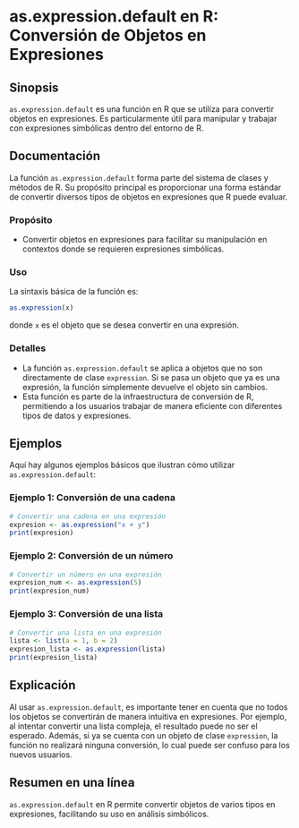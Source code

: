 <!--
Meta Description: # as.expression.default en R: Conversión de Objetos en Expresiones ## Sinopsis `as.expression.default` es una función en R que se utiliza para convert...
Meta Keywords: expression, una, expresiones, convertir, default
-->

# as.expression.default en R: Conversión de Objetos en Expresiones

## Sinopsis
`as.expression.default` es una función en R que se utiliza para convertir objetos en expresiones. Es particularmente útil para manipular y trabajar con expresiones simbólicas dentro del entorno de R.

## Documentación
La función `as.expression.default` forma parte del sistema de clases y métodos de R. Su propósito principal es proporcionar una forma estándar de convertir diversos tipos de objetos en expresiones que R puede evaluar.

### Propósito
- Convertir objetos en expresiones para facilitar su manipulación en contextos donde se requieren expresiones simbólicas.

### Uso
La sintaxis básica de la función es:
```R
as.expression(x)
```
donde `x` es el objeto que se desea convertir en una expresión.

### Detalles
- La función `as.expression.default` se aplica a objetos que no son directamente de clase `expression`. Si se pasa un objeto que ya es una expresión, la función simplemente devuelve el objeto sin cambios.
- Esta función es parte de la infraestructura de conversión de R, permitiendo a los usuarios trabajar de manera eficiente con diferentes tipos de datos y expresiones.

## Ejemplos
Aquí hay algunos ejemplos básicos que ilustran cómo utilizar `as.expression.default`:

### Ejemplo 1: Conversión de una cadena
```R
# Convertir una cadena en una expresión
expresion <- as.expression("x + y")
print(expresion)
```

### Ejemplo 2: Conversión de un número
```R
# Convertir un número en una expresión
expresion_num <- as.expression(5)
print(expresion_num)
```

### Ejemplo 3: Conversión de una lista
```R
# Convertir una lista en una expresión
lista <- list(a = 1, b = 2)
expresion_lista <- as.expression(lista)
print(expresion_lista)
```

## Explicación
Al usar `as.expression.default`, es importante tener en cuenta que no todos los objetos se convertirán de manera intuitiva en expresiones. Por ejemplo, al intentar convertir una lista compleja, el resultado puede no ser el esperado. Además, si ya se cuenta con un objeto de clase `expression`, la función no realizará ninguna conversión, lo cual puede ser confuso para los nuevos usuarios.

## Resumen en una línea
`as.expression.default` en R permite convertir objetos de varios tipos en expresiones, facilitando su uso en análisis simbólicos.